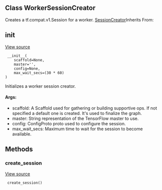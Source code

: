 ## Class WorkerSessionCreator
Creates a tf.compat.v1.Session for a worker.
[SessionCreator](https://tensorflow.google.cn/api_docs/python/tf/compat/v1/train/SessionCreator)Inherits From: 

## __init__
[View source](https://github.com/tensorflow/tensorflow/blob/r2.0/tensorflow/python/training/monitored_session.py#L654-L672)


```
 __init__(
    scaffold=None,
    master='',
    config=None,
    max_wait_secs=(30 * 60)
)
```
Initializes a worker session creator.
#### Args:
- scaffold: A Scaffold used for gathering or building supportive ops. If not specified a default one is created. It's used to finalize the graph.
- master: String representation of the TensorFlow master to use.
- config: ConfigProto proto used to configure the session.
- max_wait_secs: Maximum time to wait for the session to become available.
## Methods
### create_session
[View source](https://github.com/tensorflow/tensorflow/blob/r2.0/tensorflow/python/training/monitored_session.py#L685-L688)


```
 create_session()
```
